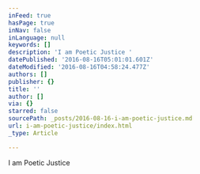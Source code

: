 ```yaml
---
inFeed: true
hasPage: true
inNav: false
inLanguage: null
keywords: []
description: 'I am Poetic Justice '
datePublished: '2016-08-16T05:01:01.601Z'
dateModified: '2016-08-16T04:58:24.477Z'
authors: []
publisher: {}
title: ''
author: []
via: {}
starred: false
sourcePath: _posts/2016-08-16-i-am-poetic-justice.md
url: i-am-poetic-justice/index.html
_type: Article

---
```

I am Poetic Justice